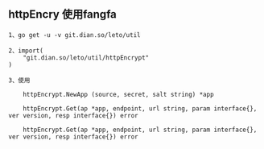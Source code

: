 ## httpEncry 使用fangfa

    1、go get -u -v git.dian.so/leto/util

    2、import(
        "git.dian.so/leto/util/httpEncrypt"
    )

    3、使用

        httpEncrypt.NewApp (source, secret, salt string) *app

        httpEncrypt.Get(ap *app, endpoint, url string, param interface{}, ver version, resp interface{}) error

        httpEncrypt.Get(ap *app, endpoint, url string, param interface{}, ver version, resp interface{}) error

